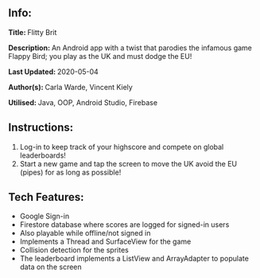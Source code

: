 <h2>Info:</h2>
<p><b>Title: </b>Flitty Brit</p>
<p><b>Description: </b>An Android app with a twist that parodies the infamous game Flappy Bird; you play as the UK and must dodge the EU!</p>
<p><b>Last Updated: </b>2020-05-04</p>
<p><b>Author(s): </b>Carla Warde, Vincent Kiely</p>
<p><b>Utilised: </b>Java, OOP, Android Studio, Firebase</p>

<h2>Instructions:</h2>
<ol>
<li>Log-in to keep track of your highscore and compete on global leaderboards!</li>
<li>Start a new game and tap the screen to move the UK avoid the EU (pipes) for as long as possible!</li>
</ol>

<h2>Tech Features:</h2>
<ul>
<li>Google Sign-in</li>
<li>Firestore database where scores are logged for signed-in users</li>
<li>Also playable while offline/not signed in</li>
<li>Implements a Thread and SurfaceView for the game</li>
<li>Collision detection for the sprites</li>
<li>The leaderboard implements a ListView and ArrayAdapter to populate data on the screen</li>
</ul>

